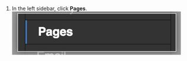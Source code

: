 1. In the left sidebar, click **Pages**.
![Pages sidebar](/assets/images/enterprise/management-console/sidebar-pages.png)
